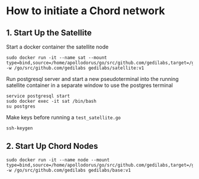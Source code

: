 # How to initiate a Chord network

## 1. Start Up the Satellite

Start a docker container the satellite node

```
sudo docker run -it --name sat --mount type=bind,source=/home/apollodorus/go/src/github.com/gedilabs,target=/go/src/github.com/gedilabs -w /go/src/github.com/gedilabs gedilabs/satellite:v1
```

Run postgresql server and start a new pseudoterminal into the running satellite container in a separate window to use the postgres terminal

```
service postgresql start
sudo docker exec -it sat /bin/bash
su postgres
```

Make keys before running a `test_satellite.go`

```
ssh-keygen
```

## 2. Start Up Chord Nodes

```
sudo docker run -it --name node --mount type=bind,source=/home/apollodorus/go/src/github.com/gedilabs,target=/go/src/github.com/gedilabs -w /go/src/github.com/gedilabs gedilabs/base:v1
```


